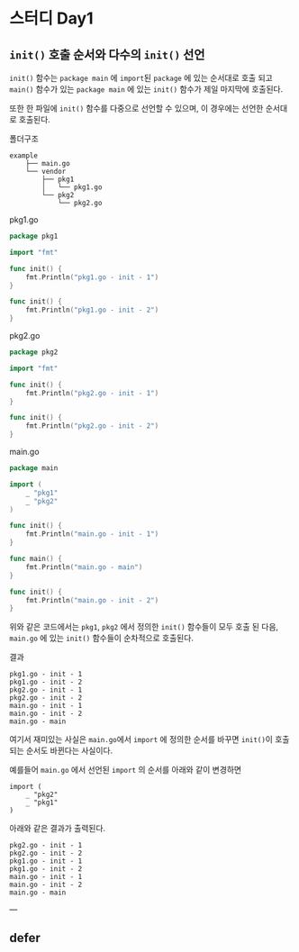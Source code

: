 # 스터디 Day1

## `init()` 호출 순서와 다수의 `init()` 선언

`init()` 함수는 `package main` 에 `import`된 `package` 에 있는 순서대로 호출 되고 `main()` 함수가 있는 `package main` 에 있는 `init()` 함수가 제일 마지막에 호출된다.

또한 한 파일에 `init()` 함수를 다중으로 선언할 수 있으며, 이 경우에는 선언한 순서대로 호출된다.

폴더구조

```
example
    ├── main.go
    └── vendor
        ├── pkg1
        │   └── pkg1.go
        └── pkg2
            └── pkg2.go
```

pkg1.go
```go
package pkg1

import "fmt"

func init() {
	fmt.Println("pkg1.go - init - 1")
}

func init() {
	fmt.Println("pkg1.go - init - 2")
}
```

pkg2.go
```go
package pkg2

import "fmt"

func init() {
	fmt.Println("pkg2.go - init - 1")
}

func init() {
	fmt.Println("pkg2.go - init - 2")
}
```

main.go
```go
package main

import (
    _ "pkg1"
    _ "pkg2"
)

func init() {
    fmt.Println("main.go - init - 1")
}

func main() {
    fmt.Println("main.go - main")
}

func init() {
    fmt.Println("main.go - init - 2")
}
```

위와 같은 코드에서는 `pkg1`, `pkg2` 에서 정의한 `init()` 함수들이 모두 호출 된 다음, `main.go` 에 있는 `init()` 함수들이 순차적으로 호출된다.

결과
```shell
pkg1.go - init - 1
pkg1.go - init - 2
pkg2.go - init - 1
pkg2.go - init - 2
main.go - init - 1
main.go - init - 2
main.go - main
```

여기서 재미있는 사실은 `main.go`에서 `import` 에 정의한 순서를 바꾸면 `init()`이 호출되는 순서도 바뀐다는 사실이다.

예를들어 `main.go` 에서 선언된 `import` 의 순서를 아래와 같이 변경하면

```
import (  
    _ "pkg2"
    _ "pkg1"
)
```

아래와 같은 결과가 출력된다.

```
pkg2.go - init - 1
pkg2.go - init - 2
pkg1.go - init - 1
pkg1.go - init - 2
main.go - init - 1
main.go - init - 2
main.go - main
```

—

## defer
